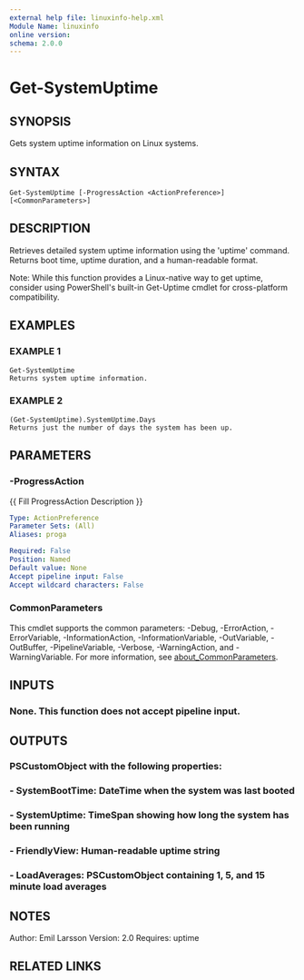```yaml
---
external help file: linuxinfo-help.xml
Module Name: linuxinfo
online version:
schema: 2.0.0
---
```


# Get-SystemUptime

## SYNOPSIS
Gets system uptime information on Linux systems.

## SYNTAX

```
Get-SystemUptime [-ProgressAction <ActionPreference>] [<CommonParameters>]
```

## DESCRIPTION
Retrieves detailed system uptime information using the 'uptime' command.
Returns boot time, uptime duration, and a human-readable format.

Note: While this function provides a Linux-native way to get uptime,
consider using PowerShell's built-in Get-Uptime cmdlet for cross-platform
compatibility.

## EXAMPLES

### EXAMPLE 1
```
Get-SystemUptime
Returns system uptime information.
```

### EXAMPLE 2
```
(Get-SystemUptime).SystemUptime.Days
Returns just the number of days the system has been up.
```

## PARAMETERS

### -ProgressAction
{{ Fill ProgressAction Description }}

```yaml
Type: ActionPreference
Parameter Sets: (All)
Aliases: proga

Required: False
Position: Named
Default value: None
Accept pipeline input: False
Accept wildcard characters: False
```

### CommonParameters
This cmdlet supports the common parameters: -Debug, -ErrorAction, -ErrorVariable, -InformationAction, -InformationVariable, -OutVariable, -OutBuffer, -PipelineVariable, -Verbose, -WarningAction, and -WarningVariable. For more information, see [about_CommonParameters](http://go.microsoft.com/fwlink/?LinkID=113216).

## INPUTS

### None. This function does not accept pipeline input.
## OUTPUTS

### PSCustomObject with the following properties:
### - SystemBootTime: DateTime when the system was last booted
### - SystemUptime: TimeSpan showing how long the system has been running
### - FriendlyView: Human-readable uptime string
### - LoadAverages: PSCustomObject containing 1, 5, and 15 minute load averages
## NOTES
Author: Emil Larsson
Version: 2.0
Requires: uptime

## RELATED LINKS
